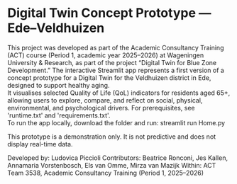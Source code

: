 # Digital Twin Concept Prototype — Ede–Veldhuizen
This project was developed as part of the Academic Consultancy Training (ACT) course (Period 1, academic year 2025–2026) 
at Wageningen University & Research, as part of the project “Digital Twin for Blue Zone Development.”
The interactive Streamlit app represents a first version of a concept prototype for a Digital Twin for the 
Veldhuizen district in Ede, designed to support healthy aging.  
It visualises selected Quality of Life (QoL) indicators for residents aged 65+, allowing users to explore, 
compare, and reflect on social, physical, environmental, and psychological drivers.
For prerequisites, see 'runtime.txt' and 'requirements.txt'.  
To run the app locally, download the folder and run:
streamlit run Home.py

This prototype is a demonstration only.
It is not predictive and does not display real-time data.

Developed by: Ludovica Piccioli
Contributors: Beatrice Ronconi, Jes Kallen, Annamaria Vorstenbosch, Els van Omme, Mirza van Mazijk
Within: ACT Team 3538, Academic Consultancy Training (Period 1, 2025–2026)
